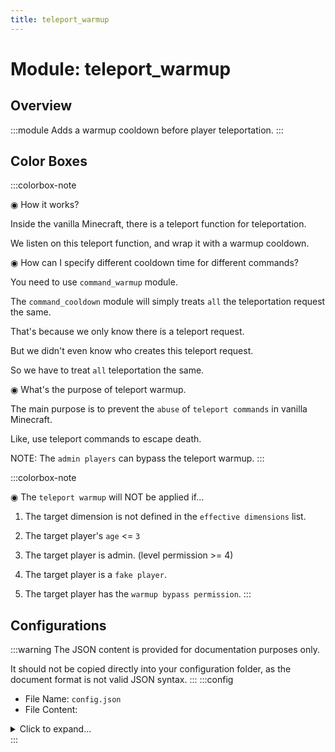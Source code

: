 ```yaml
---
title: teleport_warmup
---
```



# Module: teleport_warmup

## Overview
:::module
Adds a warmup cooldown before player teleportation.
:::
## Color Boxes

:::colorbox-note

◉ How it works?

Inside the vanilla Minecraft, there is a teleport function for teleportation.

We listen on this teleport function, and wrap it with a warmup cooldown.



◉ How can I specify different cooldown time for different commands?

You need to use `command_warmup` module.

The `command_cooldown` module will simply treats `all` the teleportation request the same.

That's because we only know there is a teleport request.

But we didn't even know who creates this teleport request.

So we have to treat `all` teleportation the same.



◉ What's the purpose of teleport warmup.

The main purpose is to prevent the `abuse` of `teleport commands` in vanilla Minecraft.

Like, use teleport commands to escape death.

NOTE: The `admin players` can bypass the teleport warmup.
:::

:::colorbox-note

◉ The `teleport warmup` will NOT be applied if...

1. The target dimension is not defined in the `effective dimensions` list.

2. The target player's `age` \<= `3`

3. The target player is admin. (level permission >= 4)

4. The target player is a `fake player`.

5. The target player has the `warmup bypass permission`.
:::

## Configurations
:::warning
The JSON content is provided for documentation purposes only.

It should not be copied directly into your configuration folder, as the document format is not valid JSON syntax.
:::
:::config
- File Name: `config.json`
- File Content: 
<details>

<summary>Click to expand...</summary>

```json showLineNumbers title="config/fuji/modules/teleport_warmup/config.json"
{
  /* The `warmup seconds` for `all` teleports. */
  "warmup_second": 3.0,
  "interruptible": {
    "enable": true,
    "interrupt_distance": 1.0,
    "interrupt_on_damaged": true,
    "interrupt_in_combat": true
  },
  "dimension": {
    "effective_dimensions": [
      "minecraft:overworld",
      "minecraft:the_nether",
      "minecraft:the_end"
    ]
  }
}
```
</details>
:::
